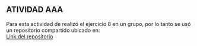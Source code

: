 ## ATIVIDAD AAA  
Para esta actividad de realizó el ejercicio 8 en un grupo, por lo tanto se usó un repositorio compartido ubicado en:  
[Link del repositorio](https://github.com/diegosqa/Ejercicio8)